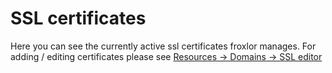 # SSL certificates

Here you can see the currently active ssl certificates froxlor manages. For adding / editing certificates please see [Resources -> Domains -> SSL editor](../domains/#_2-3-ssl-editor)

<UiBrowser :src="('/img/frx_ssl_list.png')" alt="SSL certificates overview"/>

